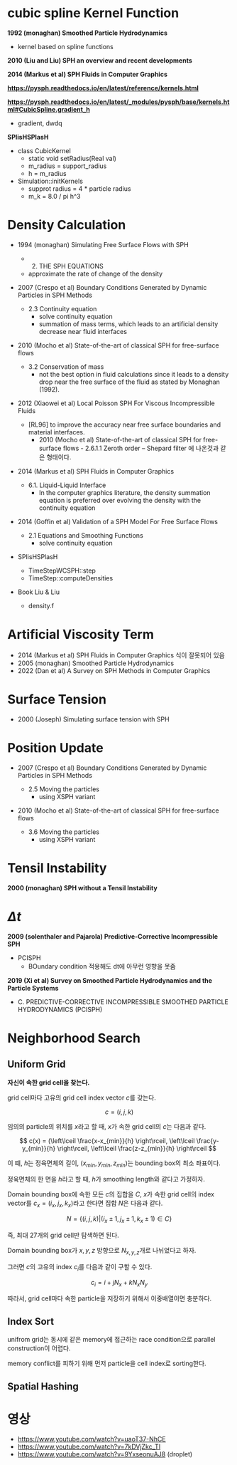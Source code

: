 # cubic spline Kernel Function
**1992 (monaghan) Smoothed Particle Hydrodynamics**
* kernel based on spline functions

**2010 (Liu and Liu) SPH an overview and recent developments**

**2014 (Markus et al) SPH Fluids in Computer Graphics**

**https://pysph.readthedocs.io/en/latest/reference/kernels.html**

**https://pysph.readthedocs.io/en/latest/_modules/pysph/base/kernels.html#CubicSpline.gradient_h**
* gradient, dwdq

**SPlisHSPlasH**
* class CubicKernel
  * static void setRadius(Real val)
  * m_radius = support_radius
  * h = m_radius
* Simulation::initKernels
  * supprot radius = 4 * particle radius
  * m_k = 8.0 / pi h^3

# Density Calculation
* 1994 (monaghan) Simulating Free Surface Flows with SPH
  * 2. THE SPH EQUATIONS
  * approximate the rate of change of the density

* 2007 (Crespo et al) Boundary Conditions Generated by Dynamic Particles in SPH Methods
  * 2.3 Continuity equation
    * solve continuity equation
    * summation of mass terms, which leads to an artificial density decrease near fluid interfaces

* 2010 (Mocho et al) State-of-the-art of classical SPH for free-surface flows
  * 3.2 Conservation of mass
    * not the best option in fluid calculations since it leads to a density drop near the free surface of the fluid as stated by Monaghan (1992).

* 2012 (Xiaowei et al) Local Poisson SPH For Viscous Incompressible Fluids
  * [RL96] to improve the accuracy near free surface boundaries and material interfaces.
    * 2010 (Mocho et al) State-of-the-art of classical SPH for free-surface flows - 2.6.1.1 Zeroth order – Shepard filter 에 나온것과 같은 형태이다.

* 2014 (Markus et al) SPH Fluids in Computer Graphics
  * 6.1. Liquid-Liquid Interface
    * In the computer graphics literature, the density summation equation is preferred over evolving the density with the continuity equation

* 2014 (Goffin et al) Validation of a SPH Model For Free Surface Flows
  * 2.1 Equations and Smoothing Functions 
    * solve continuity equation

* SPlisHSPlasH
  * TimeStepWCSPH::step
  * TimeStep::computeDensities

* Book Liu & Liu
  * density.f



# Artificial Viscosity Term
* 2014 (Markus et al) SPH Fluids in Computer Graphics 식이 잘못되어 있음
* 2005 (monaghan) Smoothed Particle Hydrodynamics
* 2022 (Dan et al) A Survey on SPH Methods in Computer Graphics

# Surface Tension
* 2000 (Joseph) Simulating surface tension with SPH

# Position Update
* 2007 (Crespo et al) Boundary Conditions Generated by Dynamic Particles in SPH Methods
  * 2.5 Moving the particles
    * using XSPH variant

* 2010 (Mocho et al) State-of-the-art of classical SPH for free-surface flows
  * 3.6 Moving the particles
    * using XSPH variant

# Tensil Instability
**2000 (monaghan) SPH without a Tensil Instability**

# $\Delta t$
**2009 (solenthaler and Pajarola) Predictive-Corrective Incompressible SPH**
* PCISPH
  * BOundary condition 적용해도 dt에 아무런 영향을 못줌

**2019 (Xi et al) Survey on Smoothed Particle Hydrodynamics and the Particle Systems**
* C. PREDICTIVE-CORRECTIVE INCOMPRESSIBLE SMOOTHED PARTICLE HYDRODYNAMICS (PCISPH)




# Neighborhood Search
## Uniform Grid
**자신이 속한 grid cell을 찾는다.**

grid cell마다 고유의 grid cell index vector $c$를 갖는다.

$$ c = (i,j,k) $$

임의의 particle의 위치를 $x$라고 할 때, $x$가 속한 grid cell의 $c$는 다음과 같다.

$$ c(x) = (\left\lceil \frac{x-x_{min}}{h}  \right\rceil, \left\lceil \frac{y-y_{min}}{h}  \right\rceil, \left\lceil \frac{z-z_{min}}{h}  \right\rceil $$

이 떄, $h$는 정육면체의 길이, $(x_{min},y_{min},z_{min})$는 bounding box의 최소 좌표이다.

정육면체의 한 면을 $h$라고 할 때, $h$가 smoothing length와 같다고 가정하자.

Domain bounding box에 속한 모든 $c$의 집합을 $C$, $x$가 속한 grid cell의 index vector를 $c_x = (i_x,j_x,k_x)$라고 한다면 집합 $N$은 다음과 같다.

$$ N = \{ (i,j,k) | (i_x \pm 1,j_x \pm 1, k_x \pm 1) \in C \} $$

즉, 최대 27개의 grid cell만 탐색하면 된다. 


Domain bounding box가 $x,y,z$ 방향으로 $N_{x,y,z}$개로 나뉘었다고 하자.

그러면 $c$의 고유의 index $c_i$를 다음과 같이 구할 수 있다.

$$ c_i = i + j  N_x + k N_x N_y $$

따라서, grid cell마다 속한 particle을 저장하기 위해서 이중배열이면 충분하다.

## Index Sort
unifrom grid는 동시에 같은 memory에 접근하는 race condition으로 parallel construction이 어렵다.

memory conflict를 피하기 위해 먼저 particle을 cell index로 sorting한다.

## Spatial Hashing


# 영상
* https://www.youtube.com/watch?v=uaoT37-NhCE
* https://www.youtube.com/watch?v=7kDVjZkc_TI
* https://www.youtube.com/watch?v=9YxseonuAJ8 (droplet)
